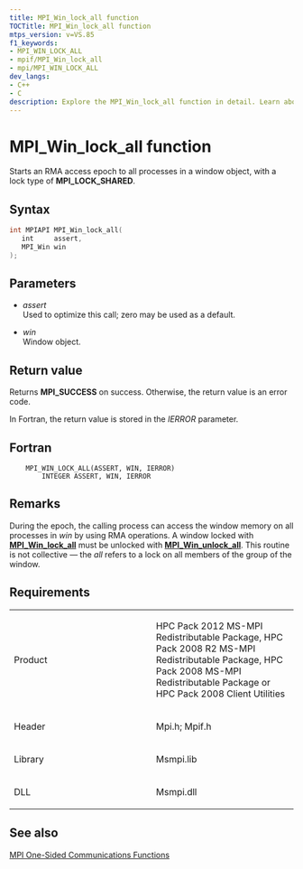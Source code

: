 ```yaml
---
title: MPI_Win_lock_all function
TOCTitle: MPI_Win_lock_all function
mtps_version: v=VS.85
f1_keywords:
- MPI_WIN_LOCK_ALL
- mpif/MPI_Win_lock_all
- mpi/MPI_WIN_LOCK_ALL
dev_langs:
- C++
- C
description: Explore the MPI_Win_lock_all function in detail. Learn about its syntax, parameters, return values, and usage in RMA operations on Microsoft's official site.
---
```


# MPI\_Win\_lock\_all function

Starts an RMA access epoch to all processes in a window object, with a lock type of **MPI\_LOCK\_SHARED**.

## Syntax

``` c++
int MPIAPI MPI_Win_lock_all(
   int     assert,
   MPI_Win win
);
```

## Parameters

  - *assert*  
    Used to optimize this call; zero may be used as a default.

  - *win*  
    Window object.

## Return value

Returns **MPI\_SUCCESS** on success. Otherwise, the return value is an error code.

In Fortran, the return value is stored in the *IERROR* parameter.

## Fortran

``` FORTRAN
    MPI_WIN_LOCK_ALL(ASSERT, WIN, IERROR)
        INTEGER ASSERT, WIN, IERROR
```

## Remarks

During the epoch, the calling process can access the window memory on all processes in *win* by using RMA operations. A window locked with [**MPI\_Win\_lock\_all**](mpi-win-lock-all-function.md) must be unlocked with [**MPI\_Win\_unlock\_all**](mpi-win-unlock-all-function.md). This routine is not collective — the *all* refers to a lock on all members of the group of the window.

## Requirements

<table>
<colgroup>
<col style="width: 50%" />
<col style="width: 50%" />
</colgroup>
<tbody>
<tr class="odd">
<td><p>Product</p></td>
<td><p>HPC Pack 2012 MS-MPI Redistributable Package, HPC Pack 2008 R2 MS-MPI Redistributable Package, HPC Pack 2008 MS-MPI Redistributable Package or HPC Pack 2008 Client Utilities</p></td>
</tr>
<tr class="even">
<td><p>Header</p></td>
<td>Mpi.h;
Mpif.h</td>
</tr>
<tr class="odd">
<td><p>Library</p></td>
<td>Msmpi.lib</td>
</tr>
<tr class="even">
<td><p>DLL</p></td>
<td>Msmpi.dll</td>
</tr>
</tbody>
</table>


## See also

[MPI One-Sided Communications Functions](mpi-one-sided-communications-functions.md)

